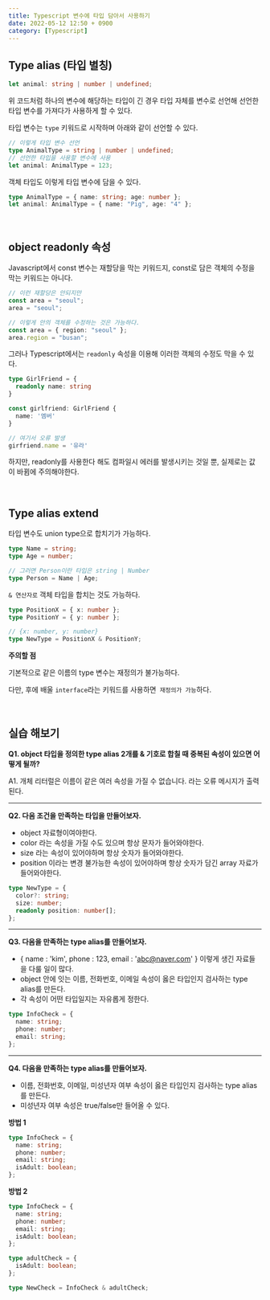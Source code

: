 ```yaml
---
title: Typescript 변수에 타입 담아서 사용하기
date: 2022-05-12 12:50 + 0900
category: [Typescript]
---
```


## Type alias (타입 별칭)

```ts
let animal: string | number | undefined;
```

위 코드처럼 하나의 변수에 해당하는 타입이 긴 경우 타입 자체를 변수로 선언해 선언한 타입 변수를 가져다가 사용하게 할 수 있다.

타입 변수는 `type` 키워드로 시작하며 아래와 같이 선언할 수 있다.

```ts
// 이렇게 타입 변수 선언
type AnimalType = string | number | undefined;
// 선언한 타입을 사용할 변수에 사용
let animal: AnimalType = 123;
```

객체 타입도 이렇게 타입 변수에 담을 수 있다.

```ts
type AnimalType = { name: string; age: number };
let animal: AnimalType = { name: "Pig", age: "4" };
```

<br>

## object readonly 속성

Javascript에서 const 변수는 재할당을 막는 키워드지, const로 담은 객체의 수정을 막는 키워드는 아니다.

```ts
// 이런 재할당은 안되지만
const area = "seoul";
area = "seoul";

// 이렇게 안의 객체를 수정하는 것은 가능하다.
const area = { region: "seoul" };
area.region = "busan";
```

그러나 Typescript에서는 `readonly` 속성을 이용해 이러한 객체의 수정도 막을 수 있다.

```ts
type GirlFriend = {
  readonly name: string
}

const girlfriend: GirlFriend {
  name: '엠버'
}

// 여기서 오류 발생
girfriend.name = '유라'
```

하지만, readonly를 사용한다 해도 컴파일시 에러를 발생시키는 것일 뿐, 실제로는 값이 바뀜에 주의해야한다.

<br>

## Type alias extend

타입 변수도 union type으로 합치기가 가능하다.

```ts
type Name = string;
type Age = number;

// 그러면 Person이란 타입은 string | Number
type Person = Name | Age;
```

`& 연산자로` 객체 타입을 합치는 것도 가능하다.

```ts
type PositionX = { x: number };
type PositionY = { y: number };

// {x: number, y: number}
type NewType = PositionX & PositionY;
```

**주의할 점**

기본적으로 같은 이름의 type 변수는 재정의가 불가능하다.

다만, 후에 배울 `interface`라는 키워드를 사용하면` 재정의가 가능`하다.

<br>

## 실습 해보기

**Q1. object 타입을 정의한 type alias 2개를 & 기호로 합칠 때 중복된 속성이 있으면 어떻게 될까?**

A1. 개체 리터럴은 이름이 같은 여러 속성을 가질 수 없습니다.
라는 오류 메시지가 출력된다.

<hr>

**Q2. 다음 조건을 만족하는 타입을 만들어보자.**

- object 자료형이여야한다.
- color 라는 속성을 가질 수도 있으며 항상 문자가 들어와야한다.
- size 라는 속성이 있어야하며 항상 숫자가 들어와야한다.
- position 이라는 변경 불가능한 속성이 있어야하며 항상 숫자가 담긴 array 자료가 들어와야한다.

```ts
type NewType = {
  color?: string;
  size: number;
  readonly position: number[];
};
```

<hr>

**Q3. 다음을 만족하는 type alias를 만들어보자.**

- { name : 'kim', phone : 123, email : 'abc@naver.com' } 이렇게 생긴 자료들을 다룰 일이 많다.
- object 안에 잇는 이름, 전화번호, 이메일 속성이 옳은 타입인지 검사하는 type alias를 만든다.
- 각 속성이 어떤 타입일지는 자유롭게 정한다.

```ts
type InfoCheck = {
  name: string;
  phone: number;
  email: string;
};
```

<hr>

**Q4. 다음을 만족하는 type alias를 만들어보자.**

- 이름, 전화번호, 이메일, 미성년자 여부 속성이 옳은 타입인지 검사하는 type alias를 만든다.
- 미성년자 여부 속성은 true/false만 들어올 수 있다.

**방법 1**

```ts
type InfoCheck = {
  name: string;
  phone: number;
  email: string;
  isAdult: boolean;
};
```

**방법 2**

```ts
type InfoCheck = {
  name: string;
  phone: number;
  email: string;
  isAdult: boolean;
};

type adultCheck = {
  isAdult: boolean;
};

type NewCheck = InfoCheck & adultCheck;
```
